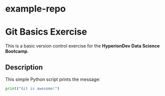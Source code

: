 # example-repo
# Git Basics Exercise

This is a basic version control exercise for the **HyperionDev Data Science Bootcamp**.

## Description

This simple Python script prints the message:

```python
print("Git is awesome!")
